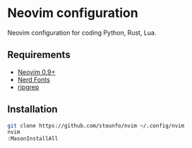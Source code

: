 # Neovim configuration
Neovim configuration for coding Python, Rust, Lua.

## Requirements
- [Neovim 0.9+](https://github.com/neovim/neovim/releases/tag/v0.9.1)
- [Nerd Fonts](https://www.nerdfonts.com/font-downloads)
- [ripgrep](https://github.com/BurntSushi/ripgrep)

## Installation
```bash
git clone https://github.com/stounfo/nvim ~/.config/nvim
nvim
:MasonInstallAll
```
